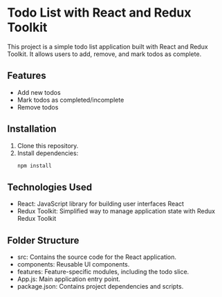 # Todo List with React and Redux Toolkit

This project is a simple todo list application built with React and Redux Toolkit. It allows users to add, remove, and mark todos as complete.

## Features
- Add new todos
- Mark todos as completed/incomplete
- Remove todos

## Installation
1. Clone this repository.
2. Install dependencies:
   ```bash
   npm install


## Technologies Used
- React: JavaScript library for building user interfaces React
- Redux Toolkit: Simplified way to manage application state with Redux Redux Toolkit

## Folder Structure
- src: Contains the source code for the React application.
- components: Reusable UI components.
- features: Feature-specific modules, including the todo slice.
- App.js: Main application entry point.
- package.json: Contains project dependencies and scripts.
